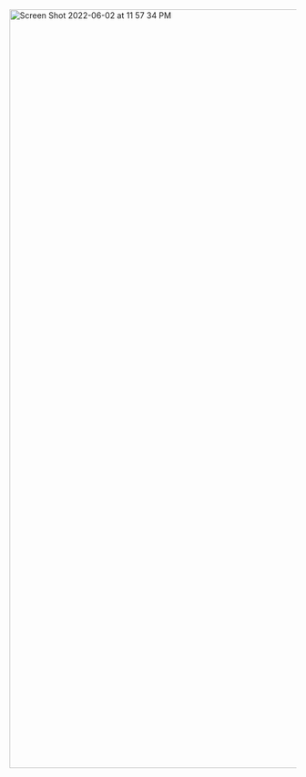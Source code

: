 <img width="1331" alt="Screen Shot 2022-06-02 at 11 57 34 PM" src="https://user-images.githubusercontent.com/102041426/171783397-0525b585-11a4-4226-8a07-681e9fc26f4c.png">
